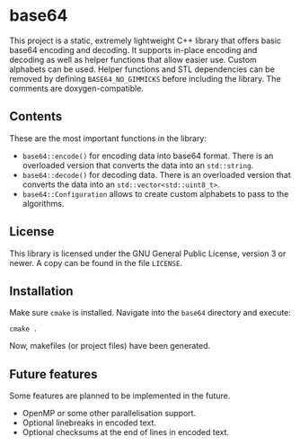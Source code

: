 # base64

This project is a static, extremely lightweight C++ library that offers basic base64 encoding and decoding. It supports in-place encoding and decoding as well as helper functions that allow easier use. Custom alphabets can be used. Helper functions and STL dependencies can be removed by defining `BASE64_NO_GIMMICKS` before including the library. The comments are doxygen-compatible.

## Contents

These are the most important functions in the library:

* `base64::encode()` for encoding data into base64 format. There is an overloaded version that converts the data into an `std::string`.
* `base64::decode()` for decoding data. There is an overloaded version that converts the data into an `std::vector<std::uint8_t>`.
* `base64::Configuration` allows to create custom alphabets to pass to the algorithms.

## License

This library is licensed under the GNU General Public License, version 3 or newer. A copy can be found in the file `LICENSE`.

## Installation

Make sure `cmake` is installed. Navigate into the `base64` directory and execute:
	
	cmake .

Now, makefiles (or project files) have been generated.

## Future features

Some features are planned to be implemented in the future.

* OpenMP or some other parallelisation support.
* Optional linebreaks in encoded text.
* Optional checksums at the end of lines in encoded text.